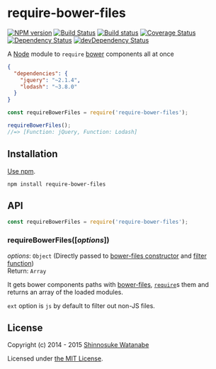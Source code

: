 # require-bower-files

[![NPM version](https://img.shields.io/npm/v/require-bower-files.svg)](https://www.npmjs.com/package/require-bower-files)
[![Build Status](https://travis-ci.org/shinnn/require-bower-files.svg?branch=master)](https://travis-ci.org/shinnn/require-bower-files)
[![Build status](https://ci.appveyor.com/api/projects/status/p4agdotoyrks5qov?svg=true)](https://ci.appveyor.com/project/ShinnosukeWatanabe/require-bower-files)
[![Coverage Status](https://img.shields.io/coveralls/shinnn/require-bower-files.svg)](https://coveralls.io/r/shinnn/require-bower-files)
[![Dependency Status](https://img.shields.io/david/shinnn/require-bower-files.svg?label=deps)](https://david-dm.org/shinnn/require-bower-files)
[![devDependency Status](https://img.shields.io/david/dev/shinnn/require-bower-files.svg?label=devDeps)](https://david-dm.org/shinnn/require-bower-files#info=devDependencies)

A [Node](https://nodejs.org/) module to `require` [bower](http://bower.io/) components all at once

```json
{
  "dependencies": {
    "jquery": "~2.1.4",
    "lodash": "~3.8.0"
  }
}
```

```javascript
const requireBowerFiles = require('require-bower-files');

requireBowerFiles();
//=> [Function: jQuery, Function: Lodash]
```

## Installation

[Use npm](https://docs.npmjs.com/cli/install).

```
npm install require-bower-files
```

## API

```javascript
const requireBowerFiles = require('require-bower-files');
```

### requireBowerFiles([*options*])

*options*: `Object` (Directly passed to [bower-files constructor](https://github.com/ksmithut/bower-files#options) and [filter function](https://github.com/ksmithut/bower-files#libfilter-options-))  
Return: `Array`

It gets bower components paths with [bower-files](https://github.com/ksmithut/bower-files#options), [`require`](https://nodejs.org/api/globals.html#globals_require)s them and returns an array of the loaded modules.

`ext` option is `js` by default to filter out non-JS files.

## License

Copyright (c) 2014 - 2015 [Shinnosuke Watanabe](https://github.com/shinnn)

Licensed under [the MIT License](./LICENSE).
